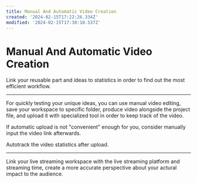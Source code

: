 ```yaml
---
title: Manual And Automatic Video Creation
created: '2024-02-15T17:22:26.334Z'
modified: '2024-02-15T17:30:10.537Z'
---
```


# Manual And Automatic Video Creation

Link your reusable part and ideas to statistics in order to find out the most efficient workflow.

---

For quickly testing your unique ideas, you can use manual video editing, save your workspace to specific folder, produce video alongside the project file, and upload it with specialized tool in order to keep track of the video.

If automatic upload is not "convenient" enough for you, consider manually input the video link afterwards.

Autotrack the video statistics after upload.

---

Link your live streaming workspace with the live streaming platform and streaming time, create a more accurate perspective about your actural impact to the audience.
